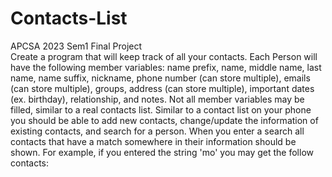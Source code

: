 # Contacts-List
APCSA 2023 Sem1 Final Project\
Create a program that will keep track of all your contacts. Each Person will have the following member variables: name prefix, name, middle name, last name, name suffix, nickname, phone number (can store multiple), emails (can store multiple), groups, address (can store multiple), important dates (ex. birthday), relationship, and notes. Not all member variables may be filled, similar to a real contacts list. Similar to a contact list on your phone you should be able to add new contacts, change/update the information of existing contacts, and search for a person. When you enter a search all contacts that have a match somewhere in their information should be shown. For example, if you entered the string 'mo' you may get the follow contacts:
